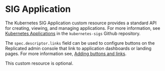# SIG Application

The Kubernetes SIG Application custom resource provides a standard API for creating, viewing, and managing applications. For more information, see [Kubernetes Applications](https://github.com/kubernetes-sigs/application#kubernetes-applications) in the `kubernetes-sigs` Github repository.

The `spec.descriptor.links` field can be used to configure buttons on the Replicated admin console that link to application dashboards or landing pages. For more information see, [Adding buttons and links](../vendor/admin-console-adding-buttons-links).

This custom resource is optional.
